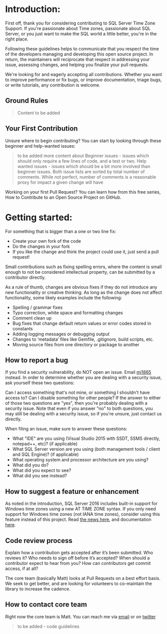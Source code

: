 # Introduction:
First off, thank you for considering contributing to SQL Server Time Zone Support.  If you're passionate about Time zones, passionate about SQL Server, or you just want to make the SQL world a little better, you're in the right place.  

Following these guidelines helps to communicate that you respect the time of the developers managing and developing this open source project. In return, the maintainers will reciprocate that respect in addressing your issue, assessing changes, and helping you finalize your pull requests.

We're looking for and eagerly accepting all contributions.  Whether you want to improve performance or fix bugs, or improve documentation,  triage bugs, or write  tutorials, any contribution is welcome.  


## Ground Rules
> Content to be added

## Your First Contribution

Unsure where to begin contributing? You can start by looking through these beginner and help-wanted issues: 
> to be added more content about 
> Beginner issues - issues which should only require a few lines of code, and a test or two.
> Help wanted issues - issues which should be a bit more involved than beginner issues. 
> Both issue lists are sorted by total number of comments. While not perfect, number of comments is a reasonable proxy for impact a given change will have


Working on your first Pull Request? You can learn how from this free series, How to Contribute to an Open Source Project on GitHub.

# Getting started:
For something that is bigger than a one or two line fix:

- Create your own fork of the code
- Do the changes in your fork
- If you like the change and think the project could use it, just send a pull request!

Small contributions such as fixing spelling errors, where the content is small enough to not be considered intellectual property, can be submitted by a contributor directly.

As a rule of thumb, changes are obvious fixes if they do not introduce any new functionality or creative thinking. As long as the change does not affect functionality, some likely examples include the following:

* Spelling / grammar fixes
* Typo correction, white space and formatting changes
* Comment clean up
* Bug fixes that change default return values or error codes stored in constants
* Adding logging messages or debugging output
* Changes to ‘metadata’ files like Gemfile, .gitignore, build scripts, etc.
* Moving source files from one directory or package to another

## How to report a bug
If you find a security vulnerability, do NOT open an issue. Email [mj1865](mailto://mj1856@hotmail.com) instead. In order to determine whether you are dealing with a security issue, ask yourself these two questions:

Can I access something that's not mine, or something I shouldn't have access to?
Can I disable something for other people?
If the answer to either of those two questions are "yes", then you're probably dealing with a security issue. Note that even if you answer "no" to both questions, you may still be dealing with a security issue, so if you're unsure, just contact us directly.  


When filing an issue, make sure to answer these questions:
* What "IDE" are you using (Visual Studio 2015 with SSDT, SSMS directly, notepad++, etc)? (if applicable)
* What SQL Server version are you using (both management tools  / client and SQL Engine)? (if applicable)
* What operating system and processor architecture are you using?
* What did you do?
* What did you expect to see?
* What did you see instead?

## How to suggest a feature or enhancement
As noted in the introduction, SQL Server 2016 includes built-in support for Windows time zones using a new AT TIME ZONE syntax. If you only need support for Windows time zones (not IANA time zones), consider using this feature instead of this project. Read [the news here](http://blogs.technet.com/b/dataplatforminsider/archive/2015/11/30/sql-server-2016-community-technology-preview-3-1-is-available.aspx), and documentation [here](https://msdn.microsoft.com/en-us/library/mt612795.aspx).  

## Code review process
Explain how a contribution gets accepted after it’s been submitted.
Who reviews it? Who needs to sign off before it’s accepted? When should a contributor expect to hear from you? How can contributors get commit access, if at all?

The core team (basically Matt) looks at Pull Requests on a best effort basis. We seek to get better, and are looking for volunteers to co-maintain the library to increase the cadence.  

## How to contact core team
Right now the core team is Matt.  You can reach me via [email](mailto://mj1856@hotmail.com) or on [twitter](https://twitter.com/mj1856)

> to be added - code guidelines
